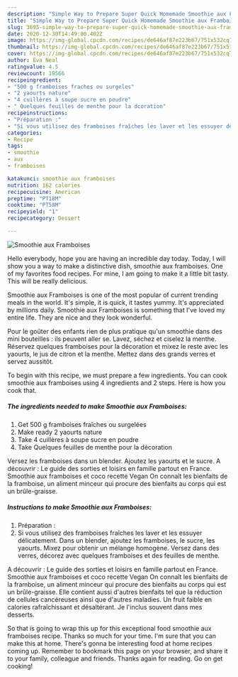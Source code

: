 ```yaml
---
description: "Simple Way to Prepare Super Quick Homemade Smoothie aux Framboises"
title: "Simple Way to Prepare Super Quick Homemade Smoothie aux Framboises"
slug: 3695-simple-way-to-prepare-super-quick-homemade-smoothie-aux-framboises
date: 2020-12-30T14:49:00.402Z
image: https://img-global.cpcdn.com/recipes/de646af87e223b67/751x532cq70/smoothie-aux-framboises-photo-principale-de-la-recette.jpg
thumbnail: https://img-global.cpcdn.com/recipes/de646af87e223b67/751x532cq70/smoothie-aux-framboises-photo-principale-de-la-recette.jpg
cover: https://img-global.cpcdn.com/recipes/de646af87e223b67/751x532cq70/smoothie-aux-framboises-photo-principale-de-la-recette.jpg
author: Eva Neal
ratingvalue: 4.5
reviewcount: 19566
recipeingredient:
- "500 g framboises fraches ou surgeles"
- "2 yaourts nature"
- "4 cuillères à soupe sucre en poudre"
- " Quelques feuilles de menthe pour la dcoration"
recipeinstructions:
- "Préparation :"
- "Si vous utilisez des framboises fraîches les laver et les essuyer délicatement. Dans un blender, ajoutez les framboises, le sucre, les yaourts. Mixez pour obtenir un mélange homogène. Versez dans des verres, décorez avec quelques framboises et des feuilles de menthe."
categories:
- Recipe
tags:
- smoothie
- aux
- framboises

katakunci: smoothie aux framboises 
nutrition: 162 calories
recipecuisine: American
preptime: "PT18M"
cooktime: "PT58M"
recipeyield: "1"
recipecategory: Dessert

---
```



![Smoothie aux Framboises](https://img-global.cpcdn.com/recipes/de646af87e223b67/751x532cq70/smoothie-aux-framboises-photo-principale-de-la-recette.jpg)

Hello everybody, hope you are having an incredible day today. Today, I will show you a way to make a distinctive dish, smoothie aux framboises. One of my favorites food recipes. For mine, I am going to make it a little bit tasty. This will be really delicious.

Smoothie aux Framboises is one of the most popular of current trending meals in the world. It's simple, it is quick, it tastes yummy. It's appreciated by millions daily. Smoothie aux Framboises is something that I've loved my entire life. They are nice and they look wonderful.

Pour le goûter des enfants rien de plus pratique qu&#39;un smoothie dans des mini bouteilles : ils peuvent aller se. Lavez, séchez et ciselez la menthe. Réservez quelques framboises pour la décoration et mixez le reste avec les yaourts, le jus de citron et la menthe. Mettez dans des grands verres et servez aussitôt.


To begin with this recipe, we must prepare a few ingredients. You can cook smoothie aux framboises using 4 ingredients and 2 steps. Here is how you cook that.

<!--inarticleads1-->

##### The ingredients needed to make Smoothie aux Framboises:

1. Get 500 g framboises fraîches ou surgelées
1. Make ready 2 yaourts nature
1. Take 4 cuillères à soupe sucre en poudre
1. Take  Quelques feuilles de menthe pour la décoration


Versez les framboises dans un blender. Ajoutez les yaourts et le sucre. A découvrir : Le guide des sorties et loisirs en famille partout en France. Smoothie aux framboises et coco recette Vegan On connaît les bienfaits de la framboise, un aliment minceur qui procure des bienfaits au corps qui est un brûle-graisse. 

<!--inarticleads2-->

##### Instructions to make Smoothie aux Framboises:

1. Préparation :
1. Si vous utilisez des framboises fraîches les laver et les essuyer délicatement. Dans un blender, ajoutez les framboises, le sucre, les yaourts. Mixez pour obtenir un mélange homogène. Versez dans des verres, décorez avec quelques framboises et des feuilles de menthe.


A découvrir : Le guide des sorties et loisirs en famille partout en France. Smoothie aux framboises et coco recette Vegan On connaît les bienfaits de la framboise, un aliment minceur qui procure des bienfaits au corps qui est un brûle-graisse. Elle contient aussi d&#39;autres bienfaits tel que la réduction de cellules cancéreuses ainsi que d&#39;autres maladies. Un fruit faible en calories rafraîchissant et désaltérant. Je l&#39;inclus souvent dans mes desserts. 

So that is going to wrap this up for this exceptional food smoothie aux framboises recipe. Thanks so much for your time. I'm sure that you can make this at home. There's gonna be interesting food at home recipes coming up. Remember to bookmark this page on your browser, and share it to your family, colleague and friends. Thanks again for reading. Go on get cooking!
